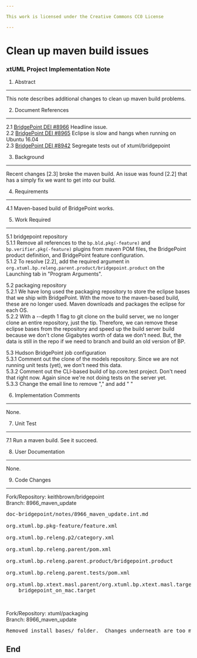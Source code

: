 ```yaml
---

This work is licensed under the Creative Commons CC0 License

---
```


# Clean up maven build issues
### xtUML Project Implementation Note


1. Abstract
-----------
This note describes additional changes to clean up maven build problems.  

2. Document References
----------------------
<a id="2.1"></a>2.1 [BridgePoint DEI #8966](https://support.onefact.net/issues/8966) Headline issue.     
<a id="2.2"></a>2.2 [BridgePoint DEI #8965](https://support.onefact.net/issues/8965) Eclipse is slow and hangs when running on Ubuntu 16.04      
<a id="2.3"></a>2.3 [BridgePoint DEI #8942](https://support.onefact.net/issues/8942) Segregate tests out of xtuml/bridgepoint     

3. Background
-------------
Recent changes [2.3] broke the maven build.  An issue was found [2.2] that has a 
simply fix we want to get into our build.   

4. Requirements
---------------
4.1 Maven-based build of BridgePoint works.     

5. Work Required
----------------
5.1  bridgepoint repository   
5.1.1  Remove all references to the ```bp.bld.pkg(-feature)``` and 
  ```bp.verifier.pkg(-feature)``` plugins from maven POM files, the BridgePoint
  product definition, and BridgePoint feature configuration.   
5.1.2  To resolve [2.2], add the required argument in ```org.xtuml.bp.releng.parent.product/bridgepoint.product``` 
  on the Launching tab in "Program Arguments".

5.2  packaging repository   
5.2.1  We have long used the packaging repository to store the eclipse bases that
  we ship with BridgePoint.  With the move to the maven-based build, these are 
  no longer used.  Maven downloads and packages the eclipse for each OS.   
5.2.2  With a --depth 1 flag to git clone on the build server, we no longer clone
  an entire repository, just the tip.  Therefore, we can remove these eclipse bases
  from the repository and speed up the build server build because we don't clone
  Gigabytes worth of data we don't need.  But, the data is still in the repo if 
  we need to branch and build an old version of BP.   

5.3  Hudson BridgePoint job configuration    
5.3.1  Comment out the clone of the models repository.  Since we are not running
  unit tests (yet), we don't need this data.  
5.3.2  Comment out the CLI-based build of bp.core.test project.  Don't need that
  right now.  Again since we're not doing tests on the server yet.   
5.3.3  Change the email line to remove "," and add " "   

6. Implementation Comments
--------------------------
None.   

7. Unit Test
------------
7.1 Run a maven build.  See it succeed.     

8. User Documentation
---------------------
None.  

9. Code Changes
---------------
Fork/Repository: keithbrown/bridgepoint   
Branch: 8966_maven_update   

<pre>
doc-bridgepoint/notes/8966_maven_update.int.md

org.xtuml.bp.pkg-feature/feature.xml

org.xtuml.bp.releng.p2/category.xml

org.xtuml.bp.releng.parent/pom.xml

org.xtuml.bp.releng.parent.product/bridgepoint.product

org.xtuml.bp.releng.parent.tests/pom.xml

org.xtuml.bp.xtext.masl.parent/org.xtuml.bp.xtext.masl.target/
    bridgepoint_on_mac.target


</pre>

Fork/Repository: xtuml/packaging   
Branch: 8966_maven_update   

<pre>
Removed install_bases/ folder.  Changes underneath are too many to list.   
</pre>

End
---

